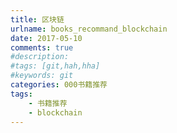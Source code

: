 ```yaml
---
title: 区块链
urlname: books_recommand_blockchain
date: 2017-05-10
comments: true
#description: 
#tags: [git,hah,hha]
#keywords: git
categories: 000书籍推荐
tags:
    - 书籍推荐
    - blockchain
---
```

